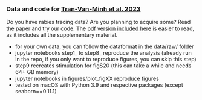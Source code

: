 ### Data and code for [Tran-Van-Minh et al. 2023](https://journals.plos.org/plosone/article?id=10.1371/journal.pone.0278053)

Do you have rabies tracing data? Are you planning to acquire some? Read the paper and try our code. The [pdf version included here](https://github.com/ranczlab/Tran_Van_Minh_et_al_2023/blob/main/TranVanMinh_et_al_final.pdf) is easier to read, as it includes all the supplementary material. 

- for your own data, you can follow the dataformat in the data/raw/ folder
- jupyter notebooks step1_ to step8_ reproduce the analysis (already run in the repo, if you only want to reproduce figures, you can skip this step)
- step9 recreates stimulation for figS20 (this can take a while and needs 64+ GB memory)
- jupyter notebooks in figures/plot_figXX reproduce figures
- tested on macOS with Python 3.9 and respective packages (except seaborn==0.11.1)
